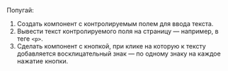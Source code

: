 Попугай:
1. Создать компонент с контролируемым полем для ввода текста.
2. Вывести текст контролируемого поля на страницу — например, в теге `<p>`.
3. Сделать компонент с кнопкой, при клике на которую к тексту добавляется восклицательный знак — по одному знаку на каждое нажатие кнопки.
